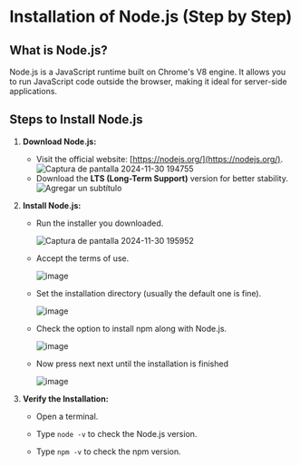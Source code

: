 # Installation of Node.js (Step by Step)

## What is Node.js?
Node.js is a JavaScript runtime built on Chrome's V8 engine. It allows you to run JavaScript code outside the browser, making it ideal for server-side applications.

## Steps to Install Node.js

1. **Download Node.js:**
   - Visit the official website: [https://nodejs.org/](https://nodejs.org/).
     ![Captura de pantalla 2024-11-30 194755](https://github.com/user-attachments/assets/85b717e4-a687-46d0-b85d-9a05f252a386)
   - Download the **LTS (Long-Term Support)** version for better stability.
     ![Agregar un subtítulo](https://github.com/user-attachments/assets/4a653be5-0097-425c-b973-80eb9c3b7134)
2. **Install Node.js:**
   - Run the installer you downloaded.
     
     ![Captura de pantalla 2024-11-30 195952](https://github.com/user-attachments/assets/95155973-2bcb-4099-ab24-70b96e8ac0bc)
   - Accept the terms of use.

      ![image](https://github.com/user-attachments/assets/ca29f439-c674-4c60-8c62-763bd042e206)

   - Set the installation directory (usually the default one is fine).
   
      ![image](https://github.com/user-attachments/assets/f1cdf5dc-884e-4061-b061-082401ba4f9e)

   - Check the option to install npm along with Node.js.


     ![image](https://github.com/user-attachments/assets/6934b232-1e13-4248-a961-ed8a331e4c8d)

   - Now press next next until the installation is finished

     ![image](https://github.com/user-attachments/assets/e713094c-69fc-49ce-9b9a-93c210960f82)

3. **Verify the Installation:**
   - Open a terminal.
     
   - Type `node -v` to check the Node.js version.
   - Type `npm -v` to check the npm version.

